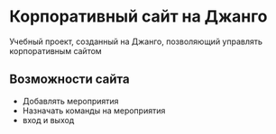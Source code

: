 # Корпоративный сайт на Джанго
Учебный проект, созданный на Джанго, позволяющий управлять корпоративным сайтом
## Возможности сайта
- Добавлять мероприятия
- Назначать команды на мероприятия
- вход и выход